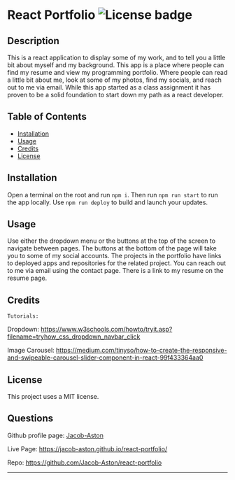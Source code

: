 # React Portfolio ![License badge](https://img.shields.io/badge/License-MIT-green)

## Description

This is a react application to display some of my work, and to tell you a little bit about myself and my background. This app is a place where people can find my resume and view my programming portfolio. Where people can read a little bit about me, look at some of my photos, find my socials, and reach out to me via email. While this app started as a class assignment it has proven to be a solid foundation to start down my path as a react developer.

## Table of Contents

- [Installation](#installation)
- [Usage](#usage)
- [Credits](#credits)
- [License](#license)

## Installation

Open a terminal on the root and run `npm i`. Then run `npm run start` to run the app locally. Use `npm run deploy` to build and launch your updates.

## Usage

Use either the dropdown menu or the buttons at the top of the screen to navigate between pages. The buttons at the bottom of the page will take you to some of my social accounts. The projects in the portfolio have links to deployed apps and repositories for the related project. You can reach out to me via email using the contact page. There is a link to my resume on the resume page.

## Credits

    Tutorials:

Dropdown: https://www.w3schools.com/howto/tryit.asp?filename=tryhow_css_dropdown_navbar_click

Image Carousel: https://medium.com/tinyso/how-to-create-the-responsive-and-swipeable-carousel-slider-component-in-react-99f433364aa0

## License

This project uses a MIT license.

## Questions

Github profile page: [Jacob-Aston](https://github.com/Jacob-Aston)

Live Page: https://jacob-aston.github.io/react-portfolio/

Repo: https://github.com/Jacob-Aston/react-portfolio

---
